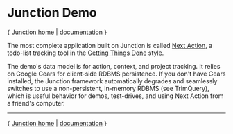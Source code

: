 # Junction Demo #

{ [Junction home](http://code.google.com/p/trimpath/wiki/TrimJunction) | [documentation](http://trimpath.googlecode.com/svn/trunk/junction_docs/index.html) }

The most complete application built on Junction is called [Next Action](http://code.google.com/p/trimpath/wiki/NextAction), a todo-list tracking tool in the [Getting Things Done](http://code.google.com/p/trimpath/wiki/GettingThingsDone) style.

The demo's data model is for action, context, and project tracking.  It relies on Google Gears for client-side RDBMS persistence.  If you don't have Gears installed, the Junction framework automatically degrades and seamlessly switches to use a non-persistent, in-memory RDBMS (see TrimQuery), which is useful behavior for demos, test-drives, and using Next Action from a friend's computer.


---

{ [Junction home](http://code.google.com/p/trimpath/wiki/TrimJunction) | [documentation](http://trimpath.googlecode.com/svn/trunk/junction_docs/index.html) }